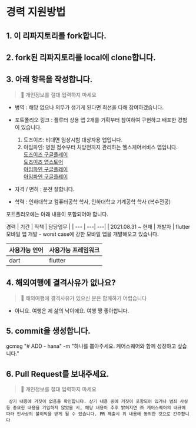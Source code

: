 # 경력 지원방법
## 1. 이 리파지토리를 fork합니다.

## 2. fork된 리파지토리를 local에 clone합니다.

## 3. 아래 항목을 작성합니다.
> 📌 개인정보를 절대 입력하지 마세요

- 병역 : 해당 없으나 의무가 생기게 된다면 최선을 다해 참여하겠습니다.
- 포트폴리오 링크 : 플루터 상용 앱 2개를 기획부터 참여하여 구현하고 배포한 경험이 있습니다. <br>
    1. 도즈이즈: 비대면 임상시험 대상자용 앱입니다. <br>
    1. 아임파인: 병원 접수부터 처방전까지 관리하는 헬스케어서비스 앱입니다. <br>
[도즈이즈 구글플레이](https://play.google.com/store/apps/details?id=io.lokks307.doseease&hl=ko&gl=US)<br>
[도즈이즈 앱스토어](https://apps.apple.com/kr/app/doseease-%EB%8F%84%EC%A6%88%EC%9D%B4%EC%A6%88-%EB%8C%80%EC%83%81%EC%9E%90%EC%9A%A9/id1496893574)<br>
[아임파인 구글플레이](https://play.google.com/store/apps/details?id=io.lokks.careease)<br>
[아임파인 구글플레이](https://apps.apple.com/cl/app/%EC%BC%80%EC%96%B4%EC%9D%B4%EC%A6%88-careease/id1573100943)<br>

- 자격 / 면허 : 운전 잘합니다.
- 학력 : 인하대학교 컴퓨터공학 학사, 인하대학교 기계공학 학사 (복수전공)

포트폴리오에는 아래 내용이 포함되어야 합니다.

경력
| 기간 | 직책 | 담당업무 |
| --- | ---| ---| 
| 2021.08.31 ~ 현재 | 개발자 | flutter 모바일 앱 개발 - worst case에 강한 모바일 앱을 개발해오고 있습니다.


| 사용가능 언어 | 사용가능 프레임워크 |
| --- | --- |
| dart | flutter |

## 4. 해외여행에 결격사유가 없나요?
> 📌 해외여행에 결격사유가 있으신 분은 함께하기 어렵습니다
- 아니요. 여행은 제 삶의 낙이에요. 여행 짱 좋아합니다.

## 5. commit을 생성합니다.
gcmsg "# ADD - hana" -m "하나를 뽑아주세요. 케어스퀘어와 함께 성장하고 싶습니다."
## 6. Pull Request를 보내주세요.
> 📌 개인정보를 절대 입력하지 마세요

` 상기 내용에 거짓이 없음을 확인합니다. 상기 내용 중에 거짓이 포함되어 있거나 범죄 사실 등 중요한 내용을 기입하지 않았을 시, 해당 내용이 추후 밝혀지면 ㈜ 케어스퀘어의 내규에 따라 인사상의 불이익을 받게 될 수 있습니다. PR 제출시 위 내용에 동의한 것으로 간주합니다`

